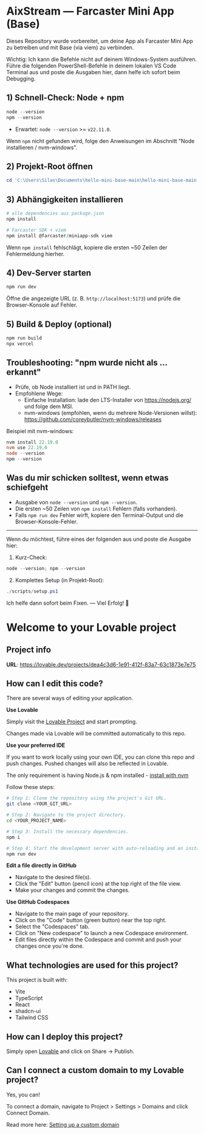 # AixStream — Farcaster Mini App (Base)

Dieses Repository wurde vorbereitet, um deine App als Farcaster Mini App zu betreiben und mit Base (via viem) zu verbinden.

Wichtig: Ich kann die Befehle nicht auf deinem Windows-System ausführen. Führe die folgenden PowerShell-Befehle in deinem lokalen VS Code Terminal aus und poste die Ausgaben hier, dann helfe ich sofort beim Debugging.

## 1) Schnell-Check: Node + npm
```powershell
node --version
npm --version
```
- Erwartet: `node --version` >= `v22.11.0`.

Wenn `npm` nicht gefunden wird, folge den Anweisungen im Abschnitt "Node installieren / nvm-windows".

## 2) Projekt-Root öffnen
```powershell
cd 'C:\Users\Silas\Documents\hello-mini-base-main\hello-mini-base-main'
```

## 3) Abhängigkeiten installieren
```powershell
# alle dependencies aus package.json
npm install

# Farcaster SDK + viem
npm install @farcaster/miniapp-sdk viem
```

Wenn `npm install` fehlschlägt, kopiere die ersten ~50 Zeilen der Fehlermeldung hierher.

## 4) Dev-Server starten
```powershell
npm run dev
```
Öffne die angezeigte URL (z. B. `http://localhost:5173`) und prüfe die Browser-Konsole auf Fehler.

## 5) Build & Deploy (optional)
```powershell
npm run build
npx vercel
```

## Troubleshooting: "npm wurde nicht als ... erkannt"
- Prüfe, ob Node installiert ist und in PATH liegt.
- Empfohlene Wege:
  - Einfache Installation: lade den LTS-Installer von https://nodejs.org/ und folge dem MSI.
  - nvm-windows (empfohlen, wenn du mehrere Node-Versionen willst): https://github.com/coreybutler/nvm-windows/releases

Beispiel mit nvm-windows:
```powershell
nvm install 22.19.0
nvm use 22.19.0
node --version
npm --version
```

## Was du mir schicken solltest, wenn etwas schiefgeht
- Ausgabe von `node --version` und `npm --version`.
- Die ersten ~50 Zeilen von `npm install` Fehlern (falls vorhanden).
- Falls `npm run dev` Fehler wirft, kopiere den Terminal-Output und die Browser-Konsole-Fehler.

---
Wenn du möchtest, führe eines der folgenden aus und poste die Ausgabe hier:

1) Kurz-Check:
```powershell
node --version; npm --version
```

2) Komplettes Setup (in Projekt-Root):
```powershell
./scripts/setup.ps1
```

Ich helfe dann sofort beim Fixen. — Viel Erfolg! 🚀
# Welcome to your Lovable project

## Project info

**URL**: https://lovable.dev/projects/dea4c3d6-1e91-412f-83a7-63c1873e7e75

## How can I edit this code?

There are several ways of editing your application.

**Use Lovable**

Simply visit the [Lovable Project](https://lovable.dev/projects/dea4c3d6-1e91-412f-83a7-63c1873e7e75) and start prompting.

Changes made via Lovable will be committed automatically to this repo.

**Use your preferred IDE**

If you want to work locally using your own IDE, you can clone this repo and push changes. Pushed changes will also be reflected in Lovable.

The only requirement is having Node.js & npm installed - [install with nvm](https://github.com/nvm-sh/nvm#installing-and-updating)

Follow these steps:

```sh
# Step 1: Clone the repository using the project's Git URL.
git clone <YOUR_GIT_URL>

# Step 2: Navigate to the project directory.
cd <YOUR_PROJECT_NAME>

# Step 3: Install the necessary dependencies.
npm i

# Step 4: Start the development server with auto-reloading and an instant preview.
npm run dev
```

**Edit a file directly in GitHub**

- Navigate to the desired file(s).
- Click the "Edit" button (pencil icon) at the top right of the file view.
- Make your changes and commit the changes.

**Use GitHub Codespaces**

- Navigate to the main page of your repository.
- Click on the "Code" button (green button) near the top right.
- Select the "Codespaces" tab.
- Click on "New codespace" to launch a new Codespace environment.
- Edit files directly within the Codespace and commit and push your changes once you're done.

## What technologies are used for this project?

This project is built with:

- Vite
- TypeScript
- React
- shadcn-ui
- Tailwind CSS

## How can I deploy this project?

Simply open [Lovable](https://lovable.dev/projects/dea4c3d6-1e91-412f-83a7-63c1873e7e75) and click on Share -> Publish.

## Can I connect a custom domain to my Lovable project?

Yes, you can!

To connect a domain, navigate to Project > Settings > Domains and click Connect Domain.

Read more here: [Setting up a custom domain](https://docs.lovable.dev/features/custom-domain#custom-domain)
